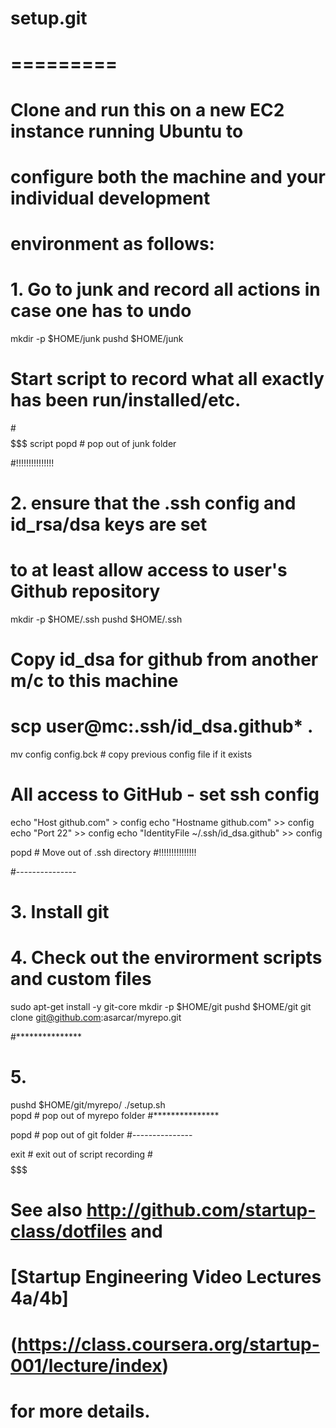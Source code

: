 # setup.git
# =========
# Clone and run this on a new EC2 instance running Ubuntu to
# configure both the machine and your individual development 
# environment as follows:

#
# 1. Go to junk and record all actions in case one has to undo
mkdir -p $HOME/junk
pushd $HOME/junk

# Start script to record what all exactly has been run/installed/etc.
#$$$$$$$$$$$$$$$
script
popd # pop out of junk folder

#!!!!!!!!!!!!!!!
# 2. ensure that the .ssh config and id_rsa/dsa keys are set
# to at least allow access to user's Github repository 
mkdir -p $HOME/.ssh
pushd $HOME/.ssh

# Copy id_dsa for github from another m/c to this machine
# scp user@mc:.ssh/id_dsa.github* .

mv config config.bck # copy previous config file if it exists

# All access to GitHub - set ssh config
echo "Host github.com" > config
echo "Hostname github.com" >> config
echo "Port 22" >> config
echo "IdentityFile ~/.ssh/id_dsa.github" >> config

popd # Move out of .ssh directory
#!!!!!!!!!!!!!!!

#---------------
# 3. Install git 
# 4. Check out the envirorment scripts and custom files
sudo apt-get install -y git-core
mkdir -p $HOME/git
pushd $HOME/git
git clone git@github.com:asarcar/myrepo.git

#***************
# 5.
pushd $HOME/git/myrepo/
./setup.sh   
popd # pop out of myrepo folder
#***************

popd # pop out of git folder
#---------------

exit # exit out of script recording
#$$$$$$$$$$$$$$$

# See also http://github.com/startup-class/dotfiles and
# [Startup Engineering Video Lectures 4a/4b]
# (https://class.coursera.org/startup-001/lecture/index)
# for more details.





